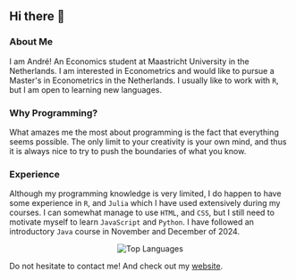 ## Hi there 👋

### About Me

I am André! An Economics student at Maastricht University in the Netherlands. I am interested in Econometrics and would like to pursue a Master's in Econometrics in the Netherlands. I usually like to work with ```R```, but I am open to learning new languages.

### Why Programming?

What amazes me the most about programming is the fact that everything seems possible. The only limit to your creativity is your own mind, and thus it is always nice to try to push the boundaries of what you know.

### Experience

Although my programming knowledge is very limited, I do happen to have some experience in ```R```, and ```Julia``` which I have used extensively during my courses. I can somewhat manage to use ```HTML```, and ```CSS```, but I still need to motivate myself to learn ```JavaScript``` and ```Python```. I have followed an introductory ```Java``` course in November and December of 2024.

<div align="center">

![Top Languages](https://github-readme-stats.vercel.app/api/top-langs?username=andreghl&layout=compact&card_width=320&hide=ipynb,html,ruby&theme=swift)

</div>

Do not hesitate to contact me! And check out my [website](https://andreghonda.com/).
